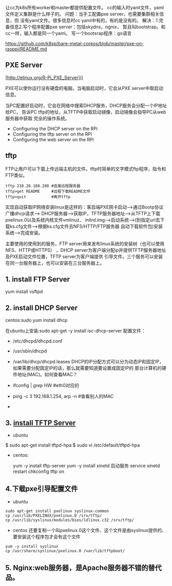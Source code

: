 
让cc为k8s所有worker和master都提供配置文件。
cc的输入时yaml文件，yaml文件定义集群是什么样子的。
问题：当手工配置pxe server，也需要集群相关信息，但
没有yaml文件。很多信息时cc yaml中有的，有的是没有的。
解决：1.完备信息2.写个程序配置pxe server：包括skydns，ngnix，
暂且叫bootstrap。和cc一样，输入都是同一个yaml。
写一个bootsrap程序：go语言




https://github.com/k8sp/bare-metal-coreos/blob/master/pxe-on-rasppi/README.md

## PXE Server
[http://elinux.org/R-Pi_PXE_Server]()

PXE可以使你运行没有硬盘的电脑，当电脑启动时，它会从PXE server中取启动信息。

当PC配置好启动时，它会在网络中搜索DHCP服务，DHCP服务会分配一个IP地址给PC，
告诉PC tftp的地址，从TFTP中获取启动镜像，启动镜像会指导PC从web服务器中获取
完全的操作系统。
 - Configuring the DHCP server on the RPi
 - Configuring the tftp server on the RPi
 - Configuring the web server on the RPi


## tftp
FTP让用户可以下载上传远端主机的文件。tftp时简单的文字模式ftp程序，指令和FTP类似。
```
tftp 218.28.188.288 #连接远程服务器 
tftp>get README     #远程下载README文件
tftp>quit           #离开tftp 
```

实现自动获取IP网络安装linux是这样的：客启端PXE网卡启动-->通过Bootp协议广播dhcp请求-->
DHCP服务器-->获取IP，TFTP服务器地址-->从TFTP上下载 pxelinux.0以及系统内核文件vmlinuz、
initrd.img-->启动系统-->(到指定url去下载ks.cfg文件-->根据ks.cfg文件去NFS/HTTP/FTP服务器
自动下载软件包)安装系统-->完成安装。

主要使用的使用到的服务，FTP server用来发布linux系统的安装树（也可以使用NFS、HTTP或HTTPS）
，DHCP server为客户端分配ip并提供TFTP服务器地址及PXE启动文件位置，TFTP server为客户端提供
引导文件。三个服务可以安装在同一台服务器上，也可以安装在三台服务器上。

## 1. install FTP Server
yum install vsftpd 

## 2. install DHCP Server
centos:sudo yum install dhcp

在ubuntu上安装:sudo apt-get -y install isc-dhcp-server
配置文件：
 - /etc/dhcpd/dhcpd.conf
 - /usr/sbin/dhcpd
 - /var/lib/dhcp/dhcpd.leases
DHCP的IP分配方式可以分为动态IP和固定IP，如果需要分配固定IP的话，那么就需要知道要设置成固定IP的
那台计算机的硬件地址(MAC)。如何查看MAC？
 
 - ifconfig | grep HW #eth0对应的
 - ping -c 3 192.168.1.254, arp -n #查看别人的MAC
 -  

## 3. [install TFTP Server](http://vinobkaranath.blogspot.jp/2014/06/install-tftp-server-in-ubuntu-1404.html)
 - ubuntu
 
$ sudo apt-get install tftpd-hpa
$ sudo vi /etc/default/tftpd-hpa


 - centos:

   yum -y install tftp-server
   yum -y install xinetd
   启动服务
   service xinetd restart
   chkconfig tftp on

## 4.下载pxe引导配置文件
 - ubuntu
```
sudo apt-get install pxelinux syslinux-common
cp /usr/lib/PXELINUX/pxelinux.0 /srv/tftp/
cp /usr/lib/syslinux/modules/bios/ldlinux.c32 /srv/tftp/
```

 - centos
还要复制一个叫pxelinux.0这个文件、这个文件是由syslinux提供的、要安装这个程序包才会有这个文件
```
yum -y install syslinux
cp /usr/share/syslinux/pxelinux.0 /var/lib/tftpboot/
```

## 5. Nginx:web服务器，是Apache服务器不错的替代品。



